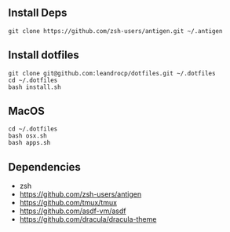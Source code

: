 ## Install Deps

```
git clone https://github.com/zsh-users/antigen.git ~/.antigen
```

## Install dotfiles

```
git clone git@github.com:leandrocp/dotfiles.git ~/.dotfiles
cd ~/.dotfiles
bash install.sh
```

## MacOS

```
cd ~/.dotfiles
bash osx.sh
bash apps.sh
```

## Dependencies

* zsh
* https://github.com/zsh-users/antigen
* https://github.com/tmux/tmux
* https://github.com/asdf-vm/asdf
* https://github.com/dracula/dracula-theme
